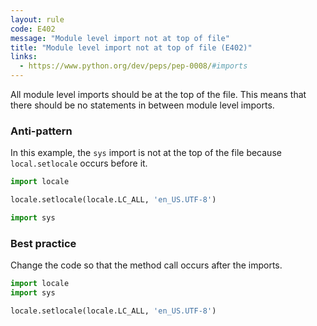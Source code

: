 ```yaml
---
layout: rule
code: E402
message: "Module level import not at top of file"
title: "Module level import not at top of file (E402)"
links:
  - https://www.python.org/dev/peps/pep-0008/#imports
---
```


All module level imports should be at the top of the file. This means that there should be no statements in between module level imports.

### Anti-pattern

In this example, the `sys` import is not at the top of the file because `local.setlocale` occurs before it.

```python
import locale

locale.setlocale(locale.LC_ALL, 'en_US.UTF-8')

import sys
```

### Best practice

Change the code so that the method call occurs after the imports.

```python
import locale
import sys

locale.setlocale(locale.LC_ALL, 'en_US.UTF-8')
```
